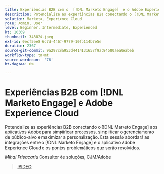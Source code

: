 ```yaml
---
title: Experiências B2B com o  [!DNL Marketo Engage]  e o Adobe Experience Cloud
description: Potencialize as experiências B2B conectando o [!DNL Marketo Engage] aos aplicativos Adobe para simplificar processos, simplificar o gerenciamento de público-alvo e maximizar a personalização.
solution: Marketo, Experience Cloud
role: Admin, User
level: Beginner, Intermediate, Experienced
kt: 10569
thumbnail: 343826.jpeg
exl-id: 0ecf5ee8-6c7d-4467-9779-10fb114b7e5e
duration: 2367
source-git-commit: 9a297cda953d4414131657f9ac84580aea0eabeb
workflow-type: tm+mt
source-wordcount: '76'
ht-degree: 0%

---
```


# Experiências B2B com [!DNL Marketo Engage] e Adobe Experience Cloud

Potencialize as experiências B2B conectando o [!DNL Marketo Engage] aos aplicativos Adobe para simplificar processos, simplificar o gerenciamento de público-alvo e maximizar a personalização. Esta sessão abordará as integrações entre o [!DNL Marketo Engage] e o aplicativo Adobe Experience Cloud e os pontos problemáticos que serão resolvidos.

*Mihai Prisacariu* Consultor de soluções, CJM/Adobe

>[!VIDEO](https://video.tv.adobe.com/v/343826/?quality=12&learn=on)
